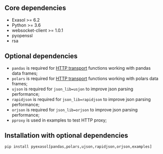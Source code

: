 ## Core dependencies

- Exasol >= 6.2
- Python >= 3.6
- websocket-client >= 1.0.1
- pyopenssl
- rsa

## Optional dependencies

- `pandas` is required for [HTTP transport](/docs/HTTP_TRANSPORT.md) functions working with pandas data frames;
- `polars` is required for [HTTP transport](/docs/HTTP_TRANSPORT.md) functions working with polars data frames;
- `ujson` is required for `json_lib=usjon` to improve json parsing performance;
- `rapidjson` is required for `json_lib=rapidjson` to improve json parsing performance;
- `orjson` is required for `json_lib=orjson` to improve json parsing performance;
- `pproxy` is used in examples to test HTTP proxy;

## Installation with optional dependencies

```
pip install pyexasol[pandas,polars,ujson,rapidjson,orjson,examples]
```

